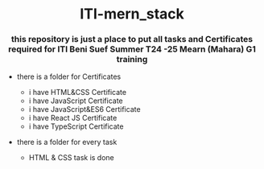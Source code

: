 <h1 align="center">
  ITI-mern_stack
</h1>
<h3 align="center">
  this repository is just a place to put all tasks and Certificates required for ITI Beni Suef Summer T24 -25 Mearn (Mahara) G1 training
</h3>

- there is a folder for Certificates
    - i have HTML&CSS Certificate
    - i have JavaScript Certificate
    - i have JavaScript&ES6 Certificate
    - i have React JS Certificate
    - i have TypeScript Certificate

- there is a folder for every task
    -  HTML & CSS task is done
